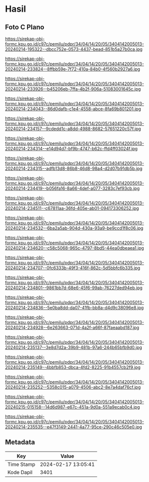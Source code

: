 # Hasil

## Foto C Plano

https://sirekap-obj-formc.kpu.go.id/c97c/pemilu/pdpr/34/04/14/20/05/3404142005013-20240214-195322--dbcc752e-0573-4437-bead-851b5a27b0ca.jpg

https://sirekap-obj-formc.kpu.go.id/c97c/pemilu/pdpr/34/04/14/20/05/3404142005013-20240214-233824--8ffbb59e-7f72-410a-84b0-4f560b2927a6.jpg

https://sirekap-obj-formc.kpu.go.id/c97c/pemilu/pdpr/34/04/14/20/05/3404142005013-20240214-233926--b45206eb-7ffa-4b2f-906a-51083001645c.jpg

https://sirekap-obj-formc.kpu.go.id/c97c/pemilu/pdpr/34/04/14/20/05/3404142005013-20240214-234043--86d0dafb-c1e4-4558-abce-8fa69b801201.jpg

https://sirekap-obj-formc.kpu.go.id/c97c/pemilu/pdpr/34/04/14/20/05/3404142005013-20240214-234157--9cdedd1c-a8dd-4988-8682-57651220c57f.jpg

https://sirekap-obj-formc.kpu.go.id/c97c/pemilu/pdpr/34/04/14/20/05/3404142005013-20240214-234314--e14d94d7-bf9b-4747-b62c-ffd4ff03024f.jpg

https://sirekap-obj-formc.kpu.go.id/c97c/pemilu/pdpr/34/04/14/20/05/3404142005013-20240214-234315--adfb13d8-86b8-46d8-98a4-d2d07b91db5b.jpg

https://sirekap-obj-formc.kpu.go.id/c97c/pemilu/pdpr/34/04/14/20/05/3404142005013-20240214-234419--b056fa16-8a66-4def-a077-3283c7ef93cb.jpg

https://sirekap-obj-formc.kpu.go.id/c97c/pemilu/pdpr/34/04/14/20/05/3404142005013-20240214-234511--c67811aa-36fd-405e-ab01-094173306252.jpg

https://sirekap-obj-formc.kpu.go.id/c97c/pemilu/pdpr/34/04/14/20/05/3404142005013-20240214-234532--6ba2a5ab-904d-430a-93a9-be9ccd1f8c06.jpg

https://sirekap-obj-formc.kpu.go.id/c97c/pemilu/pdpr/34/04/14/20/05/3404142005013-20240214-234620--c58c5068-965c-4797-8bd5-44ea0dbeaea1.jpg

https://sirekap-obj-formc.kpu.go.id/c97c/pemilu/pdpr/34/04/14/20/05/3404142005013-20240214-234707--0fc6333b-49f3-416f-862c-5d5bbfc6b335.jpg

https://sirekap-obj-formc.kpu.go.id/c97c/pemilu/pdpr/34/04/14/20/05/3404142005013-20240214-234801--9861bb7d-68e6-45f6-99ab-76227ded94eb.jpg

https://sirekap-obj-formc.kpu.go.id/c97c/pemilu/pdpr/34/04/14/20/05/3404142005013-20240214-234836--5e0ba8dd-da07-41fb-bb8a-d4d9c38096e8.jpg

https://sirekap-obj-formc.kpu.go.id/c97c/pemilu/pdpr/34/04/14/20/05/3404142005013-20240214-234928--6e263663-071d-4a2f-a66f-87faeaabd187.jpg

https://sirekap-obj-formc.kpu.go.id/c97c/pemilu/pdpr/34/04/14/20/05/3404142005013-20240214-235137--3e8d7d2a-39b9-481b-97a6-244b65bfb9d0.jpg

https://sirekap-obj-formc.kpu.go.id/c97c/pemilu/pdpr/34/04/14/20/05/3404142005013-20240214-235149--4bbfb853-dbca-4fd2-8225-91b4557cb2f9.jpg

https://sirekap-obj-formc.kpu.go.id/c97c/pemilu/pdpr/34/04/14/20/05/3404142005013-20240214-235252--5358c015-a079-4506-abc2-8e7a4daf76cf.jpg

https://sirekap-obj-formc.kpu.go.id/c97c/pemilu/pdpr/34/04/14/20/05/3404142005013-20240215-015158--14d6d987-e67c-451a-9d0a-551a9ecab0c4.jpg

https://sirekap-obj-formc.kpu.go.id/c97c/pemilu/pdpr/34/04/14/20/05/3404142005013-20240214-235535--e47f3149-2441-4a77-95ce-290c46c505e0.jpg


## Metadata

| Key        | Value               |
| ---------- | ------------------- |
| Time Stamp | 2024-02-17 13:05:41 |
| Kode Dapil | 3401                |




